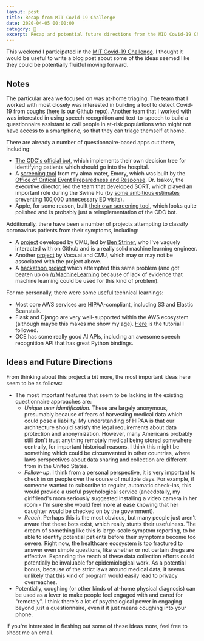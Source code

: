 ```yaml
---
layout: post
title: Recap from MIT Covid-19 Challenge
date: 2020-04-05 00:00:00
category: 🧐
excerpt: Recap and potential future directions from the MID Covid-19 Challenge.
---
```


This weekend I participated in the [MIT Covid-19 Challenge][challenge-link]. I thought it would be useful to write a blog post about some of the ideas seemed like they could be potentially fruitful moving forward.

## Notes

The particular area we focused on was at-home triaging. The team that I worked with most closely was interested in building a tool to detect Covid-19 from coughs ([here][github-link] is our Github repo). Another team that I worked with was interested in using speech recognition and text-to-speech to build a questionnaire assistant to call people in at-risk populations who might not have access to a smartphone, so that they can triage themself at home.

There are already a number of questionnaire-based apps out there, including:

- [The CDC's official bot][cdc-bot], which implements their own decision tree for identifying patients which should go into the hospital.
- A [screening tool][emory-checker] from my alma mater, Emory, which was built by the [Office of Critical Event Preparedness and Response][emory-critical-prep]. Dr. Isakov, the executive director, led the team that developed SORT, which played an important role during the Swine Flu (by [some ambitious estimates][sort-paper] preventing 100,000 unnecessary ED visits).
- Apple, for some reason, built [their own screening tool][apple-bot], which looks quite polished and is probably just a reimplementation of the CDC bot.

Additionally, there have been a number of projects attempting to classify coronavirus patients from their symptoms, including:

- A [project][cmu-checker] developed by CMU, led by [Ben Striner][ben-striner], who I've vaguely interacted with on Github and is a really solid machine learning engineer.
- Another [project][voca-ai] by Voca.ai and CMU, which may or may not be associated with the project above.
- A [hackathon project][cough-detect-hack] which attempted this same problem (and got beaten up on [/r/MachineLearning][cough-detect-hack-reddit] because of lack of evidence that machine learning could be used for this kind of problem).

For me personally, there were some useful technical learnings:

- Most core AWS services are HIPAA-compliant, including S3 and Elastic Beanstalk.
- Flask and Django are very well-supported within the AWS ecosystem (although maybe this makes me show my age). [Here][aws-flask] is the tutorial I followed.
- GCE has some really good AI APIs, including an awesome speech recognition API that has great Python bindings.

## Ideas and Future Directions

From thinking about this project a bit more, the most important ideas here seem to be as follows:

- The most important features that seem to be lacking in the existing questionnaire approaches are:
  - *Unique user identification*. These are largely anonymous, presumably because of fears of harvesting medical data which could pose a liability. My understanding of HIPAA is that our architecture should satisfy the legal requirements about data protection and anonymization. However, many Americans probably still don't trust anything remotely medical being stored somewhere centrally, for important historical reasons. I think this might be something which could be circumvented in other countries, where laws perspectives about data sharing and collection are different from in the United States.
  - *Follow-up*. I think from a personal perspective, it is very important to check in on people over the course of multiple days. For example, if someone wanted to subscribe to regular, automatic check-ins, this would provide a useful psychological service (anecdotally, my girlfriend's mom seriously suggested installing a video camera in her room - I'm sure she would feel more at ease knowing that her daughter would be checked on by the government).
  - *Reach*. Perhaps this is the most obvious, but many people just aren't aware that these bots exist, which really stunts their usefulness. The dream of something like this is large-scale symptom reporting, to be able to identify potential patients before their symptoms become too severe. Right now, the healthcare ecosystem is too fractured to answer even simple questions, like whether or not certain drugs are effective. Expanding the reach of these data collection efforts could potentially be invaluable for epidemiological work. As a potential bonus, because of the strict laws around medical data, it seems unlikely that this kind of program would easily lead to privacy overreaches.
- Potentially, coughing (or other kinds of at-home physical diagnosis) can be used as a lever to make people feel engaged with and cared for "remotely". I think there's a lot of psychological power in engaging beyond just a questionnaire, even if it just means coughing into your phone.

If you're interested in fleshing out some of these ideas more, feel free to shoot me an email.

[challenge-link]: https://covid19challenge.mit.edu/
[github-link]: https://github.com/codekansas/covid-cough-prediction
[aws-flask]: https://docs.aws.amazon.com/elasticbeanstalk/latest/dg/create-deploy-python-flask.html
[emory-checker]: https://c19check.com/
[voca-ai]: https://voca.ai/corona-virus/
[cmu-checker]: https://futurism.com/neoscope/new-app-detects-covid19-voice
[cdc-bot]: https://covid19healthbot.cdc.gov/
[apple-bot]: https://www.apple.com/covid19/
[emory-critical-prep]: https://emergency.emory.edu/about/team/index.html
[sort-paper]: https://www.ncbi.nlm.nih.gov/pmc/articles/PMC7115325/
[ben-striner]: https://github.com/bstriner
[cough-detect-hack]: https://devpost.com/software/detect-now
[cough-detect-hack-reddit]: https://www.reddit.com/r/MachineLearning/comments/frf02x/p_covid19_cough_detection_model_deep_learning/
